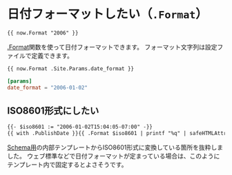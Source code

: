 # 日付フォーマットしたい（``.Format``）

```html
{{ now.Format "2006" }}
```

[.Format](https://gohugo.io/functions/format/)関数を使って日付フォーマットできます。
フォーマット文字列は設定ファイルで定義できます。

```html
{{ now.Format .Site.Params.date_format }}
```

```toml
[params]
date_format = "2006-01-02"
```

## ISO8601形式にしたい

```html
{{- $iso8601 := "2006-01-02T15:04:05-07:00" -}}
{{ with .PublishDate }}{{ .Format $iso8601 | printf "%q" | safeHTMLAttr }}{{ end }}
```

[Schema用](https://github.com/gohugoio/hugo/blob/master/tpl/tplimpl/embedded/templates/schema.html)の内部テンプレートからISO8601形式に変換している箇所を抜粋しました。
ウェブ標準などで日付フォーマットが定まっている場合は、このようにテンプレート内で固定するとよさそうです。
